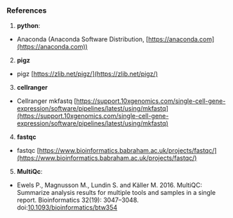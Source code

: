 ### References

1. **python**:
  * Anaconda (Anaconda Software Distribution, [https://anaconda.com](https://anaconda.com))

2. **pigz**
  * pigz [https://zlib.net/pigz/](https://zlib.net/pigz/)

3. **cellranger**
  * Cellranger mkfastq [https://support.10xgenomics.com/single-cell-gene-expression/software/pipelines/latest/using/mkfastq](https://support.10xgenomics.com/single-cell-gene-expression/software/pipelines/latest/using/mkfastq)

4. **fastqc**
  * fastqc [https://www.bioinformatics.babraham.ac.uk/projects/fastqc/](https://www.bioinformatics.babraham.ac.uk/projects/fastqc/)

5. **MultiQc**:
  * Ewels P., Magnusson M., Lundin S. and Käller M. 2016. MultiQC: Summarize analysis results for multiple tools and samples in a single report. Bioinformatics 32(19): 3047–3048. doi:[10.1093/bioinformatics/btw354](https://dx.doi.org/10.1093/bioinformatics/btw354)
